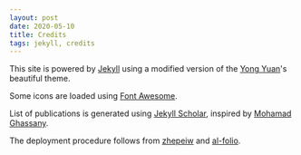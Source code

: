 ```yaml
---
layout: post
date: 2020-05-10
title: Credits
tags: jekyll, credits
---
```


This site is powered by [Jekyll](https://jekyllrb.com/) using a modified version of the [Yong Yuan](http://yongyuan.name/)'s beautiful theme.

Some icons are loaded using [Font Awesome](http://fontawesome.io/).

List of publications is generated using [Jekyll Scholar](https://github.com/inukshuk/jekyll-scholar), inspired by [Mohamad Ghassany](https://www.mghassany.com/publications/).

The deployment procedure follows from [zhepeiw](http://zhepeiw.com/2018/12/23/blog1.html) and [al-folio](https://github.com/alshedivat/al-folio).